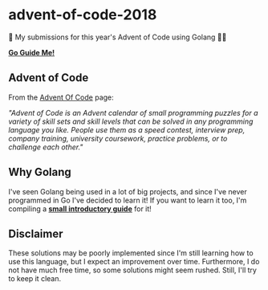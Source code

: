 # advent-of-code-2018
🎄 My submissions for this year's Advent of Code using Golang 🎁🎅

**[Go Guide Me!](https://github.com/afonsojramos/advent-of-code-2018/blob/master/go-guide.md)** 

## Advent of Code
From the [Advent Of Code](https://adventofcode.com) page:

*"Advent of Code is an Advent calendar of small programming puzzles for a variety of skill sets and skill levels that can be solved in any programming language you like. People use them as a speed contest, interview prep, company training, university coursework, practice problems, or to challenge each other."*

## Why Golang
I've seen Golang being used in a lot of big projects, and since I've never programmed in Go I've decided to learn it! If you want to learn it too, I'm compiling a **[small introductory guide](https://github.com/afonsojramos/advent-of-code-2018/blob/master/go-guide.md)** for it!

## Disclaimer
These solutions may be poorly implemented since I'm still learning how to use this language, but I expect an improvement over time. Furthermore, I do not have much free time, so some solutions might seem rushed. Still, I'll try to keep it clean.
